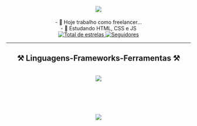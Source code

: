 <h1 align="center">
<img src="https://readme-typing-svg.herokuapp.com/?font=Righteous&size=35&center=true&vCenter=true&width=500&height=70&duration=4000&lines=olá!+👋;+me+chamo+Matheus!;" />
</h1>
<div  align="center" >
  - 🔭 Hoje trabalho como freelancer...
    <br>
  - 🌱 Estudando HTML, CSS e JS
</div>

 <div  align="center" >
 <a href="https://github.com/MatheusTertuliano?tab=repositories&sort=stargazers">
        <img 
            alt="Total de estrelas" 
            title="Total de estrelas GitHub" 
            src="https://custom-icon-badges.demolab.com/github/stars/MatheusTertuliano?color=55960c&style=for-the-badge&labelColor=488207&logo=star&label=estrelas"
        />
    </a>
    <a href="https://github.com/MatheusTertuliano?tab=followers">
        <img 
            alt="Seguidores" 
            title="Me siga no GitHub" 
            src="https://custom-icon-badges.demolab.com/github/followers/MatheusTertuliano?color=236ad3&labelColor=1155ba&style=for-the-badge&logo=github&label=Seguidores&logoColor=white"
        />
    </a>
</p>
</div>

---

<h2 align="center" >⚒️ Linguagens-Frameworks-Ferramentas ⚒️</h2>

<br>
<div align="center" >
  <img src="https://skillicons.dev/icons?i=html,css,javascript,vscode,github,tailwind,git" />
</div>


<br/>
<br/>


<br>
<h1 align="center">
<img src="https://readme-typing-svg.herokuapp.com/?font=Righteous&size=35&center=true&vCenter=true&width=500&height=70&duration=4000&lines=obrigado+pela+atenção!;" />
</h1>




